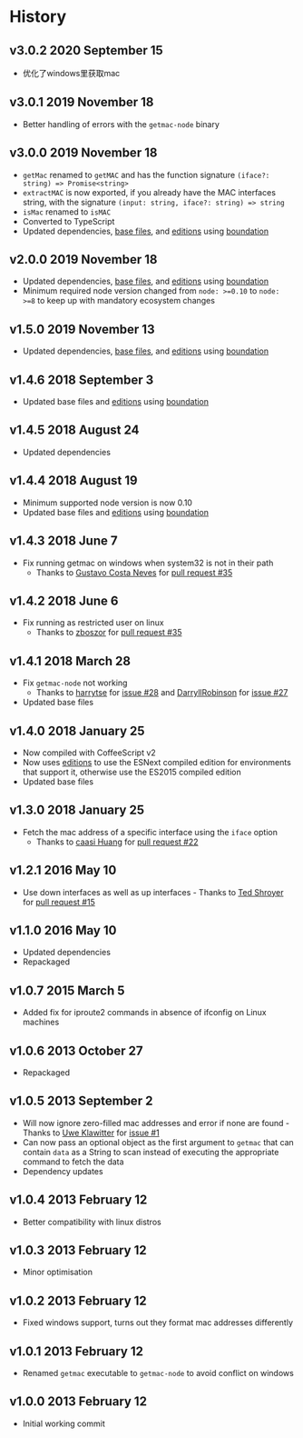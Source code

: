 # History

## v3.0.2 2020 September 15
-   优化了windows里获取mac

## v3.0.1 2019 November 18

-   Better handling of errors with the `getmac-node` binary

## v3.0.0 2019 November 18

-   `getMac` renamed to `getMAC` and has the function signature `(iface?: string) => Promise<string>`
-   `extractMAC` is now exported, if you already have the MAC interfaces string, with the signature `(input: string, iface?: string) => string`
-   `isMac` renamed to `isMAC`
-   Converted to TypeScript
-   Updated dependencies, [base files](https://github.com/bevry/base), and [editions](https://editions.bevry.me) using [boundation](https://github.com/bevry/boundation)

## v2.0.0 2019 November 18

-   Updated dependencies, [base files](https://github.com/bevry/base), and [editions](https://editions.bevry.me) using [boundation](https://github.com/bevry/boundation)
-   Minimum required node version changed from `node: >=0.10` to `node: >=8` to keep up with mandatory ecosystem changes

## v1.5.0 2019 November 13

-   Updated dependencies, [base files](https://github.com/bevry/base), and [editions](https://editions.bevry.me) using [boundation](https://github.com/bevry/boundation)

## v1.4.6 2018 September 3

-   Updated base files and [editions](https://github.com/bevry/editions) using [boundation](https://github.com/bevry/boundation)

## v1.4.5 2018 August 24

-   Updated dependencies

## v1.4.4 2018 August 19

-   Minimum supported node version is now 0.10
-   Updated base files and [editions](https://github.com/bevry/editions) using [boundation](https://github.com/bevry/boundation)

## v1.4.3 2018 June 7

-   Fix running getmac on windows when system32 is not in their path
    -   Thanks to [Gustavo Costa Neves](https://github.com/guhcostan) for [pull request #35](https://github.com/bevry/getmac/pull/37)

## v1.4.2 2018 June 6

-   Fix running as restricted user on linux
    -   Thanks to [zboszor](https://github.com/zboszor) for [pull request #35](https://github.com/bevry/getmac/pull/35)

## v1.4.1 2018 March 28

-   Fix `getmac-node` not working
    -   Thanks to [harrytse](https://github.com/klouskingsley) for [issue #28](https://github.com/bevry/getmac/issues/28) and [DarryllRobinson](https://github.com/DarryllRobinson) for [issue #27](https://github.com/bevry/getmac/issues/27)
-   Updated base files

## v1.4.0 2018 January 25

-   Now compiled with CoffeeScript v2
-   Now uses [editions](https://github.com/bevry/editions) to use the ESNext compiled edition for environments that support it, otherwise use the ES2015 compiled edition
-   Updated base files

## v1.3.0 2018 January 25

-   Fetch the mac address of a specific interface using the `iface` option
    -   Thanks to [caasi Huang](https://github.com/caasi) for [pull request #22](https://github.com/bevry/getmac/pull/22)

## v1.2.1 2016 May 10

-   Use down interfaces as well as up interfaces - Thanks to [Ted Shroyer](https://github.com/tedshroyer) for [pull request #15](https://github.com/bevry/getmac/pull/15)

## v1.1.0 2016 May 10

-   Updated dependencies
-   Repackaged

## v1.0.7 2015 March 5

-   Added fix for iproute2 commands in absence of ifconfig on Linux machines

## v1.0.6 2013 October 27

-   Repackaged

## v1.0.5 2013 September 2

-   Will now ignore zero-filled mac addresses and error if none are found - Thanks to [Uwe Klawitter](https://github.com/uklawitter) for [issue #1](https://github.com/bevry/getmac/issues/1)
-   Can now pass an optional object as the first argument to `getmac` that can contain `data` as a String to scan instead of executing the appropriate command to fetch the data
-   Dependency updates

## v1.0.4 2013 February 12

-   Better compatibility with linux distros

## v1.0.3 2013 February 12

-   Minor optimisation

## v1.0.2 2013 February 12

-   Fixed windows support, turns out they format mac addresses differently

## v1.0.1 2013 February 12

-   Renamed `getmac` executable to `getmac-node` to avoid conflict on windows

## v1.0.0 2013 February 12

-   Initial working commit
